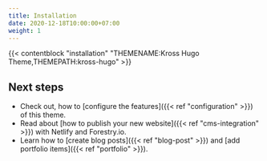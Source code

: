 ```yaml
---
title: Installation
date: 2020-12-18T10:00:00+07:00
weight: 1
---
```


{{< contentblock "installation" "THEMENAME:Kross Hugo Theme,THEMEPATH:kross-hugo" >}}

## Next steps

- Check out, how to [configure the features]({{< ref "configuration" >}}) of this theme.
- Read about [how to publish your new website]({{< ref "cms-integration" >}}) with Netlify and Forestry.io.
- Learn how to [create blog posts]({{< ref "blog-post" >}}) and [add portfolio items]({{< ref "portfolio" >}}).


